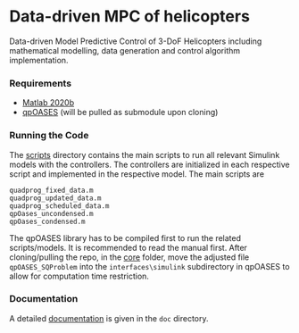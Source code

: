 # Data-driven MPC of helicopters

Data-driven Model Predictive Control of 3-DoF Helicopters including mathematical modelling, data generation and control algorithm implementation.

### Requirements

* [Matlab 2020b](https://de.mathworks.com/company/newsroom/mathworks-introduces-release-2020b-of-matlab-and-simulink.html)
* [qpOASES](https://github.com/coin-or/qpOASES) (will be pulled as submodule upon cloning)


### Running the Code

The [scripts](/src/scripts/) directory contains the main scripts to run all relevant Simulink models with the controllers. The controllers are initialized in each respective script and implemented in the respective model. The main scripts are

    quadprog_fixed_data.m
    quadprog_updated_data.m
    quadprog_scheduled_data.m
    qpOases_uncondensed.m
    qpOases_condensed.m

The qpOASES library has to be compiled first to run the related scripts/models. It is recommended to read the manual first. After cloning/pulling the repo, in the [core](/src/core/) folder, move the adjusted file `qpOASES_SQProblem` into the `interfaces\simulink` subdirectory in qpOASES to allow for computation time restriction.


### Documentation

A detailed [documentation](/doc/Data-driven-MPC-of-3-DoF-Helicopters) is given in the `doc` directory.
